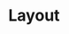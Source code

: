 <EuiPageHeader>
  <EuiPageHeaderSection>
    <EuiTitle @size="l">
      <h1>
        Layout
      </h1>
    </EuiTitle>
  </EuiPageHeaderSection>
</EuiPageHeader>